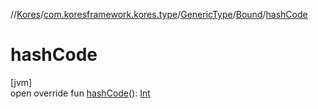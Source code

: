//[Kores](../../../../index.md)/[com.koresframework.kores.type](../../index.md)/[GenericType](../index.md)/[Bound](index.md)/[hashCode](hash-code.md)

# hashCode

[jvm]\
open override fun [hashCode](hash-code.md)(): [Int](https://kotlinlang.org/api/latest/jvm/stdlib/kotlin/-int/index.html)
